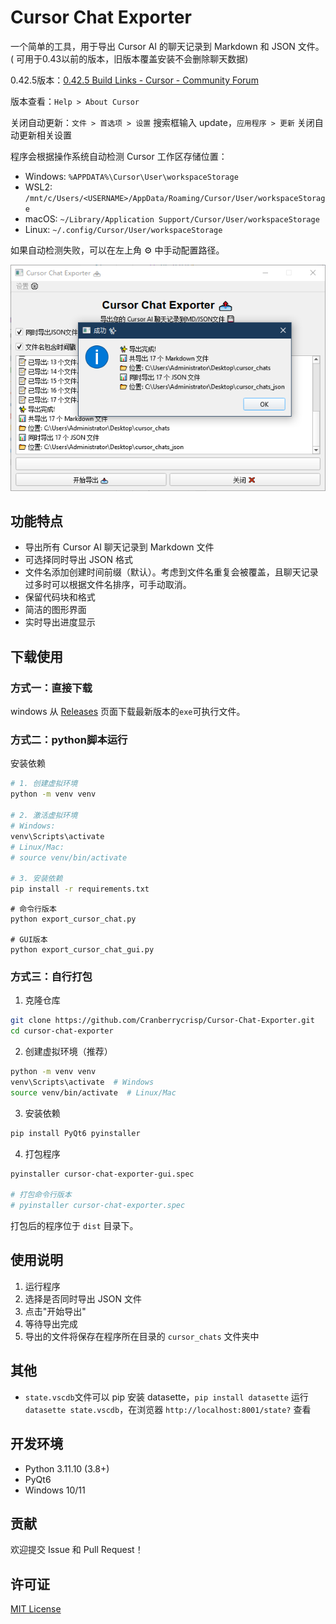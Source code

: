 # Cursor Chat Exporter

一个简单的工具，用于导出 Cursor AI 的聊天记录到 Markdown 和 JSON 文件。(
可用于0.43以前的版本，旧版本覆盖安装不会删除聊天数据)

0.42.5版本：[0.42.5 Build Links - Cursor - Community Forum](https://forum.cursor.com/t/0-42-5-build-links/30521)

版本查看：`Help > About Cursor`

关闭自动更新：`文件 > 首选项 > 设置` 搜索框输入 update，`应用程序 > 更新` 关闭自动更新相关设置

程序会根据操作系统自动检测 Cursor 工作区存储位置：

- Windows: `%APPDATA%\Cursor\User\workspaceStorage`
- WSL2: `/mnt/c/Users/<USERNAME>/AppData/Roaming/Cursor/User/workspaceStorage`
- macOS: `~/Library/Application Support/Cursor/User/workspaceStorage`
- Linux: `~/.config/Cursor/User/workspaceStorage`

如果自动检测失败，可以在左上角 ⚙️ 中手动配置路径。

![Main Interface](https://raw.githubusercontent.com/Cranberrycrisp/Cursor-Chat-Exporter/refs/heads/main/main%20interface.png)

## 功能特点

- 导出所有 Cursor AI 聊天记录到 Markdown 文件
- 可选择同时导出 JSON 格式
- 文件名添加创建时间前缀（默认）。考虑到文件名重复会被覆盖，且聊天记录过多时可以根据文件名排序，可手动取消。
- 保留代码块和格式
- 简洁的图形界面
- 实时导出进度显示

## 下载使用

### 方式一：直接下载

windows 从 [Releases](https://github.com/Cranberrycrisp/Cursor-Chat-Exporter/releases/) 页面下载最新版本的`exe`可执行文件。

### 方式二：python脚本运行

安装依赖

```bash
# 1. 创建虚拟环境
python -m venv venv

# 2. 激活虚拟环境
# Windows:
venv\Scripts\activate
# Linux/Mac:
# source venv/bin/activate

# 3. 安装依赖
pip install -r requirements.txt

```

```
# 命令行版本
python export_cursor_chat.py

# GUI版本
python export_cursor_chat_gui.py
```

### 方式三：自行打包

1. 克隆仓库

```bash
git clone https://github.com/Cranberrycrisp/Cursor-Chat-Exporter.git
cd cursor-chat-exporter
```

2. 创建虚拟环境（推荐）

```bash
python -m venv venv
venv\Scripts\activate  # Windows
source venv/bin/activate  # Linux/Mac
```

3. 安装依赖

```bash
pip install PyQt6 pyinstaller
```

4. 打包程序

```bash
pyinstaller cursor-chat-exporter-gui.spec

# 打包命令行版本
# pyinstaller cursor-chat-exporter.spec
```

打包后的程序位于 `dist` 目录下。

## 使用说明

1. 运行程序
2. 选择是否同时导出 JSON 文件
3. 点击"开始导出"
4. 等待导出完成
5. 导出的文件将保存在程序所在目录的 `cursor_chats` 文件夹中

## 其他

- `state.vscdb`文件可以 pip 安装 datasette，`pip install datasette` 运行 `datasette state.vscdb`，在浏览器 `http://localhost:8001/state?` 查看

## 开发环境

- Python 3.11.10 (3.8+)
- PyQt6
- Windows 10/11

## 贡献

欢迎提交 Issue 和 Pull Request！

## 许可证

[MIT License](https://github.com/thomas-pedersen/cursor-chat-browser/blob/main/LICENSE)
